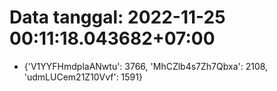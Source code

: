 # Data tanggal: 2022-11-25 00:11:18.043682+07:00

* {'V1YYFHmdplaANwtu': 3766, 'MhCZlb4s7Zh7Qbxa': 2108, 'udmLUCem21Z10Vvf': 1591}
